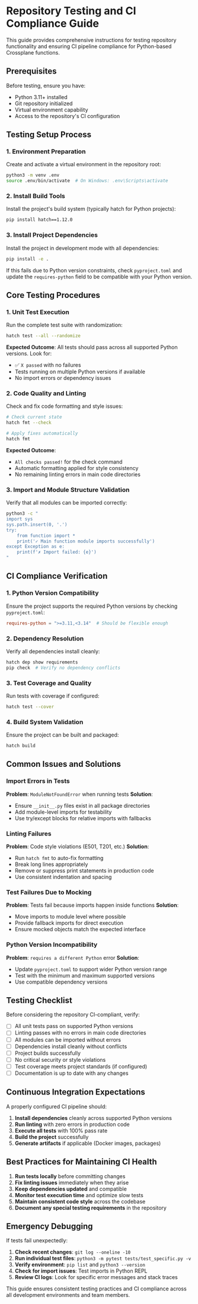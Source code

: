 # Repository Testing and CI Compliance Guide

This guide provides comprehensive instructions for testing repository functionality and ensuring CI pipeline compliance for Python-based Crossplane functions.

## Prerequisites

Before testing, ensure you have:
- Python 3.11+ installed
- Git repository initialized
- Virtual environment capability
- Access to the repository's CI configuration

## Testing Setup Process

### 1. Environment Preparation

Create and activate a virtual environment in the repository root:

```bash
python3 -m venv .env
source .env/bin/activate  # On Windows: .env\Scripts\activate
```

### 2. Install Build Tools

Install the project's build system (typically hatch for Python projects):

```bash
pip install hatch==1.12.0
```

### 3. Install Project Dependencies

Install the project in development mode with all dependencies:

```bash
pip install -e .
```

If this fails due to Python version constraints, check `pyproject.toml` and update the `requires-python` field to be compatible with your Python version.

## Core Testing Procedures

### 1. Unit Test Execution

Run the complete test suite with randomization:

```bash
hatch test --all --randomize
```

**Expected Outcome**: All tests should pass across all supported Python versions. Look for:
- ✅ `X passed` with no failures
- Tests running on multiple Python versions if available
- No import errors or dependency issues

### 2. Code Quality and Linting

Check and fix code formatting and style issues:

```bash
# Check current state
hatch fmt --check

# Apply fixes automatically  
hatch fmt
```

**Expected Outcome**: 
- `All checks passed!` for the check command
- Automatic formatting applied for style consistency
- No remaining linting errors in main code directories

### 3. Import and Module Structure Validation

Verify that all modules can be imported correctly:

```bash
python3 -c "
import sys
sys.path.insert(0, '.')
try:
    from function import *
    print('✓ Main function module imports successfully')
except Exception as e:
    print(f'✗ Import failed: {e}')
"
```

## CI Compliance Verification

### 1. Python Version Compatibility

Ensure the project supports the required Python versions by checking `pyproject.toml`:

```toml
requires-python = ">=3.11,<3.14"  # Should be flexible enough
```

### 2. Dependency Resolution

Verify all dependencies install cleanly:

```bash
hatch dep show requirements
pip check  # Verify no dependency conflicts
```

### 3. Test Coverage and Quality

Run tests with coverage if configured:

```bash
hatch test --cover
```

### 4. Build System Validation

Ensure the project can be built and packaged:

```bash
hatch build
```

## Common Issues and Solutions

### Import Errors in Tests

**Problem**: `ModuleNotFoundError` when running tests
**Solution**: 
- Ensure `__init__.py` files exist in all package directories
- Add module-level imports for testability
- Use try/except blocks for relative imports with fallbacks

### Linting Failures

**Problem**: Code style violations (E501, T201, etc.)
**Solution**:
- Run `hatch fmt` to auto-fix formatting
- Break long lines appropriately
- Remove or suppress print statements in production code
- Use consistent indentation and spacing

### Test Failures Due to Mocking

**Problem**: Tests fail because imports happen inside functions
**Solution**:
- Move imports to module level where possible
- Provide fallback imports for direct execution
- Ensure mocked objects match the expected interface

### Python Version Incompatibility

**Problem**: `requires a different Python` error
**Solution**:
- Update `pyproject.toml` to support wider Python version range
- Test with the minimum and maximum supported versions
- Use compatible dependency versions

## Testing Checklist

Before considering the repository CI-compliant, verify:

- [ ] All unit tests pass on supported Python versions
- [ ] Linting passes with no errors in main code directories  
- [ ] All modules can be imported without errors
- [ ] Dependencies install cleanly without conflicts
- [ ] Project builds successfully
- [ ] No critical security or style violations
- [ ] Test coverage meets project standards (if configured)
- [ ] Documentation is up to date with any changes

## Continuous Integration Expectations

A properly configured CI pipeline should:

1. **Install dependencies** cleanly across supported Python versions
2. **Run linting** with zero errors in production code
3. **Execute all tests** with 100% pass rate
4. **Build the project** successfully
5. **Generate artifacts** if applicable (Docker images, packages)

## Best Practices for Maintaining CI Health

1. **Run tests locally** before committing changes
2. **Fix linting issues** immediately when they arise
3. **Keep dependencies updated** and compatible
4. **Monitor test execution time** and optimize slow tests
5. **Maintain consistent code style** across the codebase
6. **Document any special testing requirements** in the repository

## Emergency Debugging

If tests fail unexpectedly:

1. **Check recent changes**: `git log --oneline -10`
2. **Run individual test files**: `python3 -m pytest tests/test_specific.py -v`
3. **Verify environment**: `pip list` and `python3 --version`
4. **Check for import issues**: Test imports in Python REPL
5. **Review CI logs**: Look for specific error messages and stack traces

This guide ensures consistent testing practices and CI compliance across all development environments and team members.
